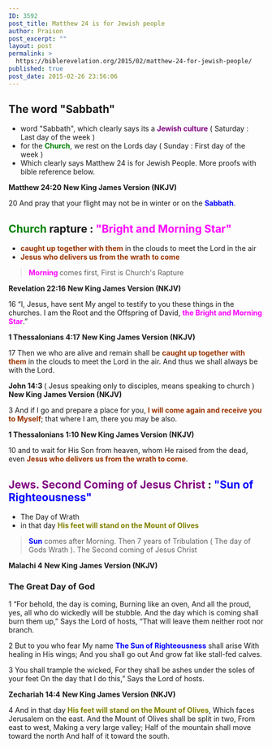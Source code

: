 ```yaml
---
ID: 3592
post_title: Matthew 24 is for Jewish people
author: Praison
post_excerpt: ""
layout: post
permalink: >
  https://biblerevelation.org/2015/02/matthew-24-for-jewish-people/
published: true
post_date: 2015-02-26 23:56:06
---
```

<h2>The word "Sabbath"</h2>
<ul>
	<li>word "Sabbath", which clearly says its a <span style="color: #800080;"><strong>Jewish culture</strong></span> ( Saturday : Last day of the week )</li>
	<li>for the <span style="color: #008000;"><strong>Church</strong></span>, we rest on the Lords day ( Sunday : First day of the week )</li>
	<li>Which clearly says Matthew 24 is for Jewish People. More proofs with bible reference below.</li>
</ul>
<strong>Matthew 24:20</strong>
<strong>New King James Version (NKJV)</strong>

20 And pray that your flight may not be in winter or on the <span style="color: #0000ff;"><strong>Sabbath</strong></span>.
<h2><span style="color: #008000;"><strong>Church</strong> </span>rapture : <strong><span style="color: #ff00ff;">"Bright and Morning Star"</span></strong></h2>
<ul>
	<li><span style="color: #993300;"><strong>caught up together with them</strong></span> in the clouds to meet the Lord in the air</li>
	<li><span style="color: #993300;"><strong>Jesus who delivers us from the wrath to come</strong></span></li>
</ul>
<blockquote><strong><span style="color: #ff00ff;">Morning </span></strong>comes first, First is Church's Rapture</blockquote>
<strong>Revelation 22:16</strong>
<strong> New King James Version (NKJV)</strong>

16 “I, Jesus, have sent My angel to testify to you these things in the churches. I am the Root and the Offspring of David, <span style="color: #ff00ff;"><strong>the Bright and Morning Star</strong></span>.”

<strong>1 Thessalonians 4:17</strong>
<strong> New King James Version (NKJV)</strong>

17 Then we who are alive and remain shall be <span style="color: #993300;"><strong>caught up together with them</strong></span> in the clouds to meet the Lord in the air. And thus we shall always be with the Lord.

<strong>John 14:3 </strong>( Jesus speaking only to disciples, means speaking to church )
<strong> New King James Version (NKJV)</strong>

3 And if I go and prepare a place for you, <span style="color: #993300;"><strong>I will come again and receive you to Myself</strong></span>; that where I am, there you may be also.

<strong>1 Thessalonians 1:10</strong>
<strong> New King James Version (NKJV)</strong>

10 and to wait for His Son from heaven, whom He raised from the dead, even <span style="color: #993300;"><strong>Jesus who delivers us from the wrath to come</strong></span>.
<h2><span style="color: #800080;"><strong>Jews. Second Coming of Jesus Christ</strong> </span>: <strong><span style="color: #0000ff;">"Sun of Righteousness"</span></strong></h2>
<ul>
	<li>The Day of Wrath</li>
	<li>in that day <span style="color: #808000;"><strong>His feet will stand on the Mount of Olives</strong></span></li>
</ul>
<blockquote><span style="color: #0000ff;"><strong>Sun</strong> </span>comes after Morning. Then 7 years of Tribulation ( The day of Gods Wrath ). The Second coming of Jesus Christ</blockquote>
<strong>Malachi 4</strong>
<strong> New King James Version (NKJV)</strong>
<h3><strong>The Great Day of God</strong></h3>
1 “For behold, the day is coming,
Burning like an oven,
And all the proud, yes, all who do wickedly will be stubble.
And the day which is coming shall burn them up,”
Says the Lord of hosts,
“That will leave them neither root nor branch.

2 But to you who fear My name
<span style="color: #0000ff;"><strong>The Sun of Righteousness</strong> </span>shall arise
With healing in His wings;
And you shall go out
And grow fat like stall-fed calves.

3 You shall trample the wicked,
For they shall be ashes under the soles of your feet
On the day that I do this,”
Says the Lord of hosts.

<strong>Zechariah 14:4</strong>
<strong> New King James Version (NKJV)</strong>

4 And in that day <span style="color: #808000;"><strong>His feet will stand on the Mount of Olives</strong></span>,
Which faces Jerusalem on the east.
And the Mount of Olives shall be split in two,
From east to west,
Making a very large valley;
Half of the mountain shall move toward the north
And half of it toward the south.